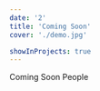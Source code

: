 ```yaml
---
date: '2'
title: 'Coming Soon'
cover: './demo.jpg'

showInProjects: true
---
```


Coming Soon People
